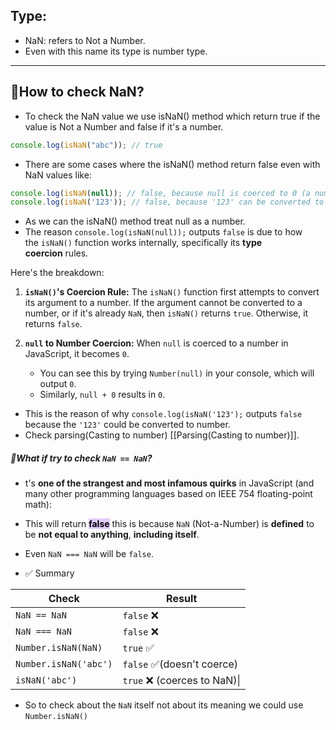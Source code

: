 ## Type:
- NaN: refers to Not a Number.
- Even with this name its type is number type.

---
## 🔎How to check NaN?
- To check the NaN value we use isNaN() method which return true if the value is Not a Number and false if it's a number.

 ```JavaScript
 console.log(isNaN("abc")); // true
 ```

- There are some cases where the isNaN() method return false even with NaN values like:
```JavaScript
console.log(isNaN(null)); // false, because null is coerced to 0 (a number)
console.log(isNaN('123')); // false, because '123' can be converted to a number
```

- As we can the isNaN() method treat null as a number.
- The reason `console.log(isNaN(null));` outputs `false` is due to how the `isNaN()` function works internally, specifically its **type coercion** rules.

Here's the breakdown:
1. **`isNaN()`'s Coercion Rule:** The `isNaN()` function first attempts to convert its argument to a number. If the argument cannot be converted to a number, or if it's already `NaN`, then `isNaN()` returns `true`. Otherwise, it returns `false`.
    
2. **`null` to Number Coercion:** When `null` is coerced to a number in JavaScript, it becomes `0`.
    
    - You can see this by trying `Number(null)` in your console, which will output `0`.
    - Similarly, `null + 0` results in `0`.
- This is the reason of why `console.log(isNaN('123');` outputs `false` because the `'123'` could be converted to number.
- Check parsing(Casting to number) [[Parsing(Casting to number)]].

##### 🤔What if try to check `NaN == NaN`?
- t's **one of the strangest and most infamous quirks** in JavaScript (and many other programming languages based on IEEE 754 floating-point math):
- This will return **<mark style="background: #D2B3FFA6;">false</mark>** this is because `NaN` (Not-a-Number) is **defined** to be **not equal to anything**, **including itself**.
- Even `NaN === NaN` will be `false`.

- ✅ Summary


| Check                 | Result                      |
| --------------------- | --------------------------- |
| `NaN == NaN`          | `false` ❌                   |
| `NaN === NaN`         | `false` ❌                   |
| `Number.isNaN(NaN)`   | `true` ✅                    |
| `Number.isNaN('abc')` | `false` ✅(doesn't coerce)   |
| `isNaN('abc')`        | `true` ❌ (coerces to NaN)\| |

- So to check about the `NaN` itself not about its meaning we could use `Number.isNaN()`